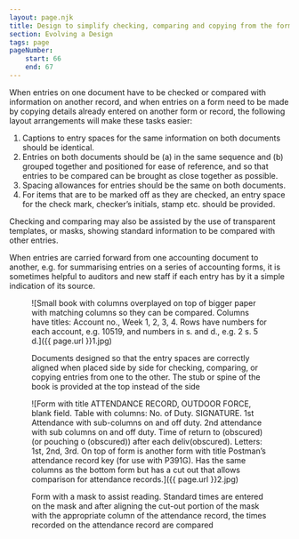 ```yaml
---
layout: page.njk
title: Design to simplify checking, comparing and copying from the form
section: Evolving a Design
tags: page
pageNumber:
    start: 66
    end: 67
---
```


When entries on one document have to be checked or compared with information on another record, and when entries on a form need to be made by copying details already entered on another form or record, the following layout arrangements will make these tasks easier:

1. Captions to entry spaces for the same information on both documents should be identical.
2. Entries on both documents should be (a) in the same sequence and (b) grouped together and positioned for ease of reference, and so that entries to be compared can be brought as close together as possible.
3. Spacing allowances for entries should be the same on both documents.
4. For items that are to be marked off as they are checked, an entry space for the check mark, checker’s initials, stamp etc. should be provided.

Checking and comparing may also be assisted by the use of transparent templates, or masks, showing standard information to be compared with other entries.

When entries are carried forward from one accounting document to another, e.g. for summarising entries on a series of accounting forms, it is sometimes helpful to auditors and new staff if each entry has by it a simple indication of its source.

<figure>

![Small book with columns overplayed on top of bigger paper with matching columns so they can be compared.
Columns have titles: Account no., Week 1, 2, 3, 4.
Rows have numbers for each account, e.g. 10519, and numbers in s. and d., e.g. 2 s. 5 d.]({{ page.url }}1.jpg)

<figcaption>
Documents designed so that the entry spaces are correctly aligned when placed side by side for checking, comparing, or copying entries from one to the other. The stub or spine of the book is provided at the top instead of the side
</figcaption>
</figure>
<figure>

![Form with title ATTENDANCE RECORD, OUTDOOR FORCE, blank field.
Table with columns:
No. of Duty.
SIGNATURE.
1st Attendance with sub-columns on and off duty.
2nd attendance with sub columns on and off duty.
Time of return to (obscured) (or pouching o (obscured)) after each deliv(obscured).
Letters: 1st, 2nd, 3rd.
On top of form is another form with title Postman’s attendance record key (for use with P391G).
Has the same columns as the bottom form but has a cut out that allows comparison for attendance records.]({{ page.url }}2.jpg)

<figcaption>
Form with a mask to assist reading. Standard times are entered on the mask and after aligning the cut-out portion of the mask with the appropriate column of the attendance record, the times recorded on the attendance record are compared
</figcaption>
</figure>
